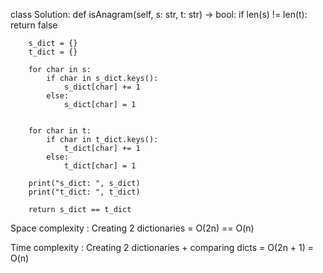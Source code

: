 

class Solution:
    def isAnagram(self, s: str, t: str) -> bool:
        if len(s) != len(t):
            return false

        s_dict = {}
        t_dict = {}

        for char in s:
            if char in s_dict.keys():
                s_dict[char] += 1
            else:
                s_dict[char] = 1


        for char in t:
            if char in t_dict.keys():
                t_dict[char] += 1
            else:
                t_dict[char] = 1

        print("s_dict: ", s_dict)
        print("t_dict: ", t_dict)

        return s_dict == t_dict


Space complexity : Creating 2 dictionaries = O(2n) == O(n)

Time complexity : Creating 2 dictionaries + comparing dicts = O(2n + 1) = O(n)

